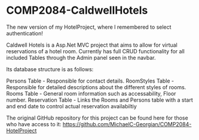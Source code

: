 # COMP2084-CaldwellHotels
The new version of my HotelProject, where I remembered to select authentication!

Caldwell Hotels is a Asp.Net MVC project that aims to allow for virtual reservations of a hotel room. Currently has full CRUD functionality for all included Tables through the Admin panel seen in the navbar.



Its database structure is as follows:

Persons Table - Responsible for contact details.
RoomStyles Table - Responsible for detailed descriptions about the different styles of rooms.
Rooms Table - General room information such as accessability, Floor number.
Reservation Table - Links the Rooms and Persons table with a start and end date to control actual reservation availabiltiy

            
The original GitHub repository for this project can be found here for those who have access to it: https://github.com/MichaelC-Georgian/COMP2084-HotelProject
